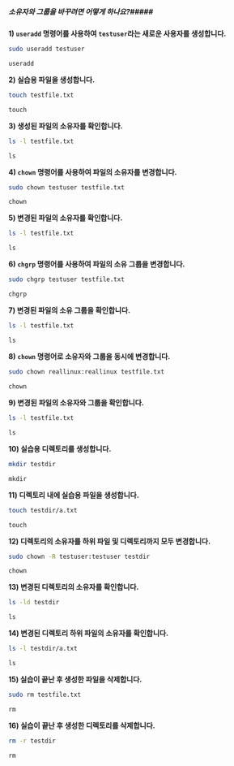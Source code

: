 ##### 소유자와 그룹을 바꾸려면 어떻게 하나요?#####

**1) `useradd` 명령어를 사용하여 `testuser`라는 새로운 사용자를 생성합니다.**
```bash
sudo useradd testuser
```
```tech
useradd
```

**2) 실습용 파일을 생성합니다.**
```bash
touch testfile.txt
```
```tech
touch
```

**3) 생성된 파일의 소유자를 확인합니다.**
```bash
ls -l testfile.txt
```
```tech
ls
```

**4) `chown` 명령어를 사용하여 파일의 소유자를 변경합니다.**
```bash
sudo chown testuser testfile.txt
```
```tech
chown
```

**5) 변경된 파일의 소유자를 확인합니다.**
```bash
ls -l testfile.txt
```
```tech
ls
```

**6) `chgrp` 명령어를 사용하여 파일의 소유 그룹을 변경합니다.**
```bash
sudo chgrp testuser testfile.txt
```
```tech
chgrp
```

**7) 변경된 파일의 소유 그룹을 확인합니다.**
```bash
ls -l testfile.txt
```
```tech
ls
```

**8) `chown` 명령어로 소유자와 그룹을 동시에 변경합니다.**
```bash
sudo chown reallinux:reallinux testfile.txt
```
```tech
chown
```

**9) 변경된 파일의 소유자와 그룹을 확인합니다.**
```bash
ls -l testfile.txt
```
```tech
ls
```

**10) 실습용 디렉토리를 생성합니다.**
```bash
mkdir testdir
```
```tech
mkdir
```

**11) 디렉토리 내에 실습용 파일을 생성합니다.**
```bash
touch testdir/a.txt
```
```tech
touch
```

**12) 디렉토리의 소유자를 하위 파일 및 디렉토리까지 모두 변경합니다.**
```bash
sudo chown -R testuser:testuser testdir
```
```tech
chown
```

**13) 변경된 디렉토리의 소유자를 확인합니다.**
```bash
ls -ld testdir
```
```tech
ls
```

**14) 변경된 디렉토리 하위 파일의 소유자를 확인합니다.**
```bash
ls -l testdir/a.txt
```
```tech
ls
```

**15) 실습이 끝난 후 생성한 파일을 삭제합니다.**
```bash
sudo rm testfile.txt
```
```tech
rm
```

**16) 실습이 끝난 후 생성한 디렉토리를 삭제합니다.**
```bash
rm -r testdir
```
```tech
rm
```